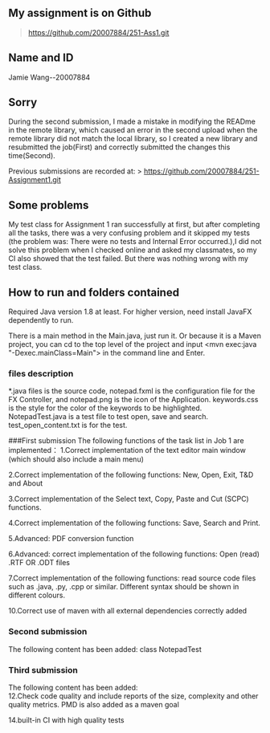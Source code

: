 ## My assignment is on Github
>https://github.com/20007884/251-Ass1.git

## Name and ID
Jamie Wang--20007884

## Sorry
During the second submission, I made a mistake in modifying
 the READme in the remote library, which caused an error in the second 
upload when the remote library did not match the local library, 
so I created a new library and resubmitted the job(First) and
 correctly submitted the changes this time(Second).

Previous submissions are recorded at: >
https://github.com/20007884/251-Assignment1.git

## Some problems
My test class for Assignment 1 ran successfully at first, but after completing all the tasks, 
there was a very confusing problem and it skipped my tests (the problem was:
There were no tests and Internal Error occurred.),I did not solve this problem when I checked 
online and asked my classmates, so my CI also showed that the test failed.
But there was nothing wrong with my test class.

## How to run and folders contained
Required Java version 1.8 at least.
For higher version, need install JavaFX dependently to run.

There is a main method in the Main.java, 
just run it. Or because it is a Maven project, 
you can cd to the top level of the project and 
input <mvn exec:java "-Dexec.mainClass=Main"> in the 
command line and Enter.

### files description
*.java files is the source code, notepad.fxml is the configuration 
file for the FX Controller, and notepad.png is the 
icon of the Application. keywords.css is the style 
for the color of the keywords to be highlighted.
NotepadTest.java is a test file to test open, save and 
search. test_open_content.txt is for the test.

###First submission
The following functions of the task list in Job 1 are implemented： 
1.Correct implementation of the text editor main window (which should also include a main menu)

2.Correct implementation of the following functions: New, Open, Exit, T&D and About

3.Correct implementation of the Select text, Copy, Paste and Cut (SCPC) functions.

4.Correct implementation of the following functions: Save, Search and Print.

5.Advanced: PDF conversion function

6.Advanced: correct implementation of the following functions: Open (read) .RTF OR .ODT files

7.Correct implementation of the following functions: read source code files such as .java, .py, .cpp or similar. 
Different syntax should be shown in different colours.

10.Correct use of maven with all external dependencies correctly added

### Second submission
The following content has been added:   class NotepadTest
 
### Third submission
The following content has been added:   
12.Check code quality and include reports of the size, complexity and other
quality metrics. PMD is also added as a maven goal

14.built-in CI with high quality tests
 

